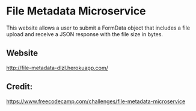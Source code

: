 # File Metadata Microservice

This website allows a user to submit a FormData object that includes a file upload and receive a JSON response with the file size in bytes.

## Website

http://file-metadata-dlzl.herokuapp.com/
    
## Credit:

https://www.freecodecamp.com/challenges/file-metadata-microservice